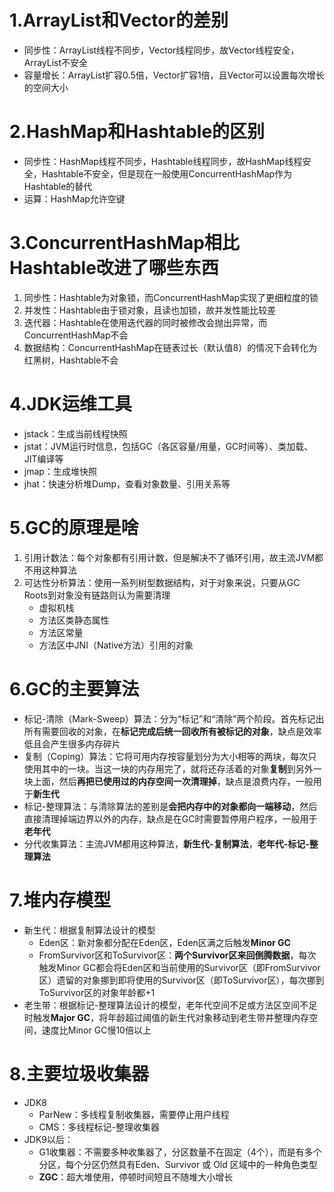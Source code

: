 # 1.ArrayList和Vector的差别
* 同步性：ArrayList线程不同步，Vector线程同步，故Vector线程安全，ArrayList不安全
* 容量增长：ArrayList扩容0.5倍，Vector扩容1倍，且Vector可以设置每次增长的空间大小
# 2.HashMap和Hashtable的区别
* 同步性：HashMap线程不同步，Hashtable线程同步，故HashMap线程安全，Hashtable不安全，但是现在一般使用ConcurrentHashMap作为Hashtable的替代
* 运算：HashMap允许空键
# 3.ConcurrentHashMap相比Hashtable改进了哪些东西
1. 同步性：Hashtable为对象锁，而ConcurrentHashMap实现了更细粒度的锁
2. 并发性：Hashtable由于锁对象，且读也加锁，故并发性能比较差
3. 迭代器：Hashtable在使用迭代器的同时被修改会抛出异常，而ConcurrentHashMap不会
4. 数据结构：ConcurrentHashMap在链表过长（默认值8）的情况下会转化为红黑树，Hashtable不会
# 4.JDK运维工具

* jstack：生成当前线程快照
* jstat：JVM运行时信息，包括GC（各区容量/用量，GC时间等）、类加载、JIT编译等
* jmap：生成堆快照
* jhat：快速分析堆Dump，查看对象数量、引用关系等
# 5.GC的原理是啥
1. 引用计数法：每个对象都有引用计数，但是解决不了循环引用，故主流JVM都不用这种算法
2. 可达性分析算法：使用一系列树型数据结构，对于对象来说，只要从GC Roots到对象没有链路则认为需要清理
	* 虚拟机栈
	* 方法区类静态属性
	* 方法区常量
	* 方法区中JNI（Native方法）引用的对象
# 6.GC的主要算法

* 标记-清除（Mark-Sweep）算法：分为“标记”和“清除”两个阶段。首先标记出所有需要回收的对象，在**标记完成后统一回收所有被标记的对象**，缺点是效率低且会产生很多内存碎片
* 复制（Coping）算法：它将可用内存按容量划分为大小相等的两块，每次只使用其中的一块。当这一块的内存用完了，就将还存活着的对象**复制**到另外一块上面，然后**再把已使用过的内存空间一次清理掉**，缺点是浪费内存，一般用于**新生代**
* 标记-整理算法：与清除算法的差别是**会把内存中的对象都向一端移动**，然后直接清理掉端边界以外的内存，缺点是在GC时需要暂停用户程序，一般用于**老年代**
* 分代收集算法：主流JVM都用这种算法，**新生代-复制算法**，**老年代-标记-整理算法**
# 7.堆内存模型
* 新生代：根据复制算法设计的模型
	* Eden区：新对象都分配在Eden区，Eden区满之后触发**Minor GC**
	* FromSurvivor区和ToSurvivor区：**两个Survivor区来回倒腾数据**，每次触发Minor GC都会将Eden区和当前使用的Survivor区（即FromSurvivor区）遗留的对象挪到即将使用的Survivor区（即ToSurvivor区），每次挪到ToSurvivor区的对象年龄都+1
* 老生带：根据标记-整理算法设计的模型，老年代空间不足或方法区空间不足时触发**Major GC**，将年龄超过阈值的新生代对象移动到老生带并整理内存空间，速度比Minor GC慢10倍以上
# 8.主要垃圾收集器
* JDK8
	* ParNew：多线程复制收集器，需要停止用户线程
	* CMS：多线程标记-整理收集器
* JDK9以后：
	* G1收集器：不需要多种收集器了，分区数量不在固定（4个），而是有多个分区，每个分区仍然具有Eden、Survivor 或 Old 区域中的一种角色类型
	* **ZGC**：超大堆使用，停顿时间短且不随堆大小增长